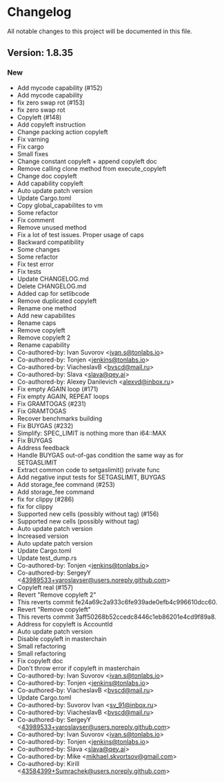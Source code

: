 # Changelog

All notable changes to this project will be documented in this file.

## Version: 1.8.35

### New
 - Add mycode capability (#152)
 - Add mycode capability
 - fix zero swap rot (#153)
 - fix zero swap rot
 - Copyleft (#148)
 - Add copyleft instruction
 - Change packing action copyleft
 - Fix varning
 - Fix cargo
 - Small fixes
 - Change constant copyleft + append copyleft doc
 - Remove calling clone method from execute_copyleft
 - Change doc copyleft
 - Add capability copyleft
 - Auto update patch version
 - Update Cargo.toml
 - Copy global_capabilites to vm
 - Some refactor
 - Fix comment
 - Remove unused method
 - Fix a lot of test issues. Proper usage of caps
 - Backward compatibility
 - Some changes
 - Some refactor
 - Fix test error
 - Fix tests
 - Update CHANGELOG.md
 - Delete CHANGELOG.md
 - Added cap for setlibcode
 - Remove duplicated copyleft
 - Rename one method
 - Add new capabilites
 - Rename caps
 - Remove copyleft
 - Remove copyleft 2
 - Rename capability
 - Co-authored-by: Ivan Suvorov &lt;ivan.s@tonlabs.io&gt;
 - Co-authored-by: Tonjen &lt;jenkins@tonlabs.io&gt;
 - Co-authored-by: ViacheslavB &lt;bvscd@mail.ru&gt;
 - Co-authored-by: Slava &lt;slava@qey.ai&gt;
 - Co-authored-by: Alexey Danilevich &lt;alexvd@inbox.ru&gt;
 - Fix empty AGAIN loop (#171)
 - Fix empty AGAIN, REPEAT loops
 - Fix GRAMTOGAS (#231)
 - Fix GRAMTOGAS
 - Recover benchmarks building
 - Fix BUYGAS (#232)
 - Simplify: SPEC_LIMIT is nothing more than i64::MAX
 - Fix BUYGAS
 - Address feedback
 - Handle BUYGAS out-of-gas condition the same way as for SETGASLIMIT
 - Extract common code to setgaslimit() private func
 - Add negative input tests for SETGASLIMIT, BUYGAS
 - Add storage_fee command (#253)
 - Add storage_fee command
 - fix for clippy (#286)
 - fix for clippy
 - Supported new cells (possibly without tag) (#156)
 - Supported new cells (possibly without tag)
 - Auto update patch version
 - Increased version
 - Auto update patch version
 - Update Cargo.toml
 - Update test_dump.rs
 - Co-authored-by: Tonjen &lt;jenkins@tonlabs.io&gt;
 - Co-authored-by: SergeyY &lt;43989533+yaroslavser@users.noreply.github.com&gt;
 - Copyleft real (#157)
 - Revert &quot;Remove copyleft 2&quot;
 - This reverts commit fe24a69c2a933c6fe939ade0efb4c996610dcc60.
 - Revert &quot;Remove copyleft&quot;
 - This reverts commit 3aff50268b52ccedc8446c1eb86201e4cd9f89a8.
 - Address for copyleft is AccountId
 - Auto update patch version
 - Disable copyleft in masterchain
 - Small refactoring
 - Small refactoring
 - Fix copyleft doc
 - Don&#x27;t throw error if copyleft in masterchain
 - Co-authored-by: Ivan Suvorov &lt;ivan.s@tonlabs.io&gt;
 - Co-authored-by: Tonjen &lt;jenkins@tonlabs.io&gt;
 - Co-authored-by: ViacheslavB &lt;bvscd@mail.ru&gt;
 - Update Cargo.toml
 - Co-authored-by: Suvorov Ivan &lt;sv_91@inbox.ru&gt;
 - Co-authored-by: ViacheslavB &lt;bvscd@mail.ru&gt;
 - Co-authored-by: SergeyY &lt;43989533+yaroslavser@users.noreply.github.com&gt;
 - Co-authored-by: Ivan Suvorov &lt;ivan.s@tonlabs.io&gt;
 - Co-authored-by: Tonjen &lt;jenkins@tonlabs.io&gt;
 - Co-authored-by: Slava &lt;slava@qey.ai&gt;
 - Co-authored-by: Mike &lt;mikhael.skvortsov@gmail.com&gt;
 - Co-authored-by: Kirill &lt;43584399+Sumrachek@users.noreply.github.com&gt;



